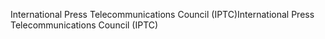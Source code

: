 <span data-ttu-id="bbefc-101">International Press Telecommunications Council (IPTC)</span><span class="sxs-lookup"><span data-stu-id="bbefc-101">International Press Telecommunications Council (IPTC)</span></span>